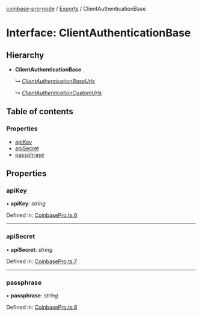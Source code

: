 [coinbase-pro-node](../README.md) / [Exports](../modules.md) / ClientAuthenticationBase

# Interface: ClientAuthenticationBase

## Hierarchy

- **ClientAuthenticationBase**

  ↳ [_ClientAuthenticationBaseUrls_](clientauthenticationbaseurls.md)

  ↳ [_ClientAuthenticationCustomUrls_](clientauthenticationcustomurls.md)

## Table of contents

### Properties

- [apiKey](clientauthenticationbase.md#apikey)
- [apiSecret](clientauthenticationbase.md#apisecret)
- [passphrase](clientauthenticationbase.md#passphrase)

## Properties

### apiKey

• **apiKey**: _string_

Defined in: [CoinbasePro.ts:6](https://github.com/bennycode/coinbase-pro-node/blob/baa73d4/src/CoinbasePro.ts#L6)

---

### apiSecret

• **apiSecret**: _string_

Defined in: [CoinbasePro.ts:7](https://github.com/bennycode/coinbase-pro-node/blob/baa73d4/src/CoinbasePro.ts#L7)

---

### passphrase

• **passphrase**: _string_

Defined in: [CoinbasePro.ts:8](https://github.com/bennycode/coinbase-pro-node/blob/baa73d4/src/CoinbasePro.ts#L8)
